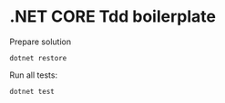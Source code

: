 # .NET CORE Tdd boilerplate

Prepare solution
```
dotnet restore
```

Run all tests:
```
dotnet test
```